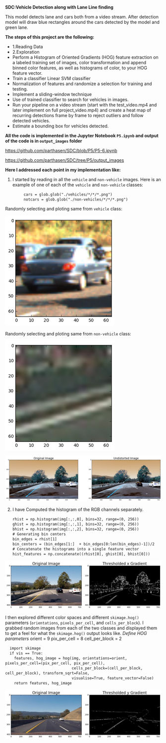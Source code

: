 **SDC:Vehicle Detection along with Lane Line finding**

This model detects lane and cars both from a video stream. After detection model will draw blue rectangles around the cars detected by the model and green lane. 
 
**The steps of this project are the following:**

* 1.Reading Data 
* 2.Exploration
* Perform a Histogram of Oriented Gradients (HOG) feature extraction on a labeled training set of images, color transformation and append binned color features, as well as histograms of color, to your HOG feature vector. 
* Train a classifier Linear SVM classifier
* Normalization of features and randomize a selection for training and testing.
* Implement a sliding-window technique
* Use of trained classifier to search for vehicles in images.
* Run your pipeline on a video stream (start with the test_video.mp4 and later implement on full project_video.mp4) and create a heat map of recurring detections frame by frame to reject outliers and follow detected vehicles.
* Estimate a bounding box for vehicles detected.

**All the code is implemented in the Jupyter Notebook `P5.ipynb` and output of the code is in `output_images` folder**

https://github.com/parthasen/SDC/blob/P5/P5-6.ipynb

https://github.com/parthasen/SDC/tree/P5/output_images


**Here I addressed each point in my implementation like:**  

1. I started by reading in all the `vehicle` and `non-vehicle` images.  Here is an example of one of each of the `vehicle` and `non-vehicle` classes:

            cars = glob.glob("./vehicles/*/*/*.png")
            notcars = glob.glob("./non-vehicles/*/*/*.png")
 
Randomly selecting and ploting same from `vehicle` class:

 ![Calibration result](https://github.com/parthasen/SDC/blob/P5/output_images/1.png)
 
Randomly selecting and ploting same from `non-vehicle` class:

 ![Calibration result](https://github.com/parthasen/SDC/blob/P5/output_images/2.png) 
 
 ![Calibration result](https://github.com/parthasen/SDC/blob/P5/output_images/3.png) 
 
 2. I have Computed the histogram of the RGB channels separately.
 
        rhist = np.histogram(img[:,:,0], bins=32, range=(0, 256))
        ghist = np.histogram(img[:,:,1], bins=32, range=(0, 256))
        bhist = np.histogram(img[:,:,2], bins=32, range=(0, 256))
        # Generating bin centers
        bin_edges = rhist[1]
        bin_centers = (bin_edges[1:]  + bin_edges[0:len(bin_edges)-1])/2
        # Concatenate the histograms into a single feature vector
        hist_features = np.concatenate((rhist[0], ghist[0], bhist[0]))

![Calibration result](https://github.com/parthasen/SDC/blob/P5/output_images/4.png)
  
I then explored different color spaces and different `skimage.hog()` parameters (`orientations`, `pixels_per_cell`, and `cells_per_block`).  I grabbed random images from each of the two classes and displayed them to get a feel for what the `skimage.hog()` output looks like.
*Define HOG parameters*
      orient = 9
      pix_per_cell = 8
      cell_per_block = 2
      
      import skimage
      if vis == True:
        features, hog_image = hog(img, orientations=orient, pixels_per_cell=(pix_per_cell, pix_per_cell),
                                  cells_per_block=(cell_per_block, cell_per_block), transform_sqrt=False, 
                                  visualise=True, feature_vector=False)
        return features, hog_image      
![Calibration result](https://github.com/parthasen/SDC/blob/P5/output_images/5.png)
